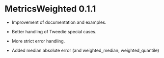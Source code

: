 # MetricsWeighted 0.1.1

* Improvement of documentation and examples. 

* Better handling of Tweedie special cases.

* More strict error handling.

* Added median absolute error (and weighted_median, weighted_quantile)

